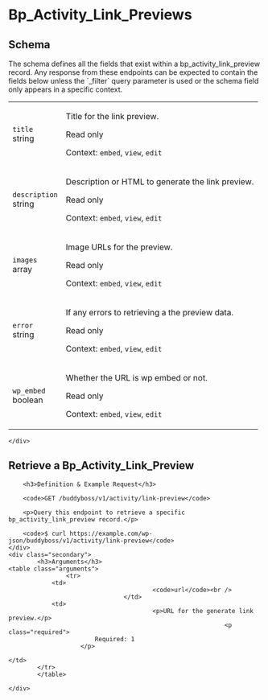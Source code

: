 ---
---

# Bp_Activity_Link_Previews

<section class="route">
	<div class="primary">
		<h2>Schema</h2>
<p>The schema defines all the fields that exist within a bp_activity_link_preview record. Any response from these endpoints can be expected to contain the fields below unless the `_filter` query parameter is used or the schema field only appears in a specific context.</p>
<table class="attributes">
			<tr id="schema-title">
			<td>
				<code>title</code><br />
				<span class="type">
					string				</span>
			</td>
			<td>
				<p>Title for the link preview.</p>
									<p class="read-only">Read only</p>
								<p class="context">Context: <code>embed</code>, <code>view</code>, <code>edit</code></p>
							</td>
		</tr>
			<tr id="schema-description">
			<td>
				<code>description</code><br />
				<span class="type">
					string				</span>
			</td>
			<td>
				<p>Description or HTML to generate the link preview.</p>
									<p class="read-only">Read only</p>
								<p class="context">Context: <code>embed</code>, <code>view</code>, <code>edit</code></p>
							</td>
		</tr>
			<tr id="schema-images">
			<td>
				<code>images</code><br />
				<span class="type">
					array				</span>
			</td>
			<td>
				<p>Image URLs for the preview.</p>
									<p class="read-only">Read only</p>
								<p class="context">Context: <code>embed</code>, <code>view</code>, <code>edit</code></p>
							</td>
		</tr>
			<tr id="schema-error">
			<td>
				<code>error</code><br />
				<span class="type">
					string				</span>
			</td>
			<td>
				<p>If any errors to retrieving a the preview data.</p>
									<p class="read-only">Read only</p>
								<p class="context">Context: <code>embed</code>, <code>view</code>, <code>edit</code></p>
							</td>
		</tr>
			<tr id="schema-wp_embed">
			<td>
				<code>wp_embed</code><br />
				<span class="type">
					boolean				</span>
			</td>
			<td>
				<p>Whether the URL is wp embed or not.</p>
									<p class="read-only">Read only</p>
								<p class="context">Context: <code>embed</code>, <code>view</code>, <code>edit</code></p>
							</td>
		</tr>
	</table>

	</div>
</section>

<div><section class="route">
	<div class="primary">
		<h2>Retrieve a Bp_Activity_Link_Preview</h2>

		<h3>Definition & Example Request</h3>

		<code>GET /buddyboss/v1/activity/link-preview</code>

		<p>Query this endpoint to retrieve a specific bp_activity_link_preview record.</p>

		<code>$ curl https://example.com/wp-json/buddyboss/v1/activity/link-preview</code>
	</div>
	<div class="secondary">
			<h3>Arguments</h3>
	<table class="arguments">
					<tr>
				<td>
											<code>url</code><br />
									</td>
				<td>
											<p>URL for the generate link preview.</p>
																<p class="required">
							Required: 1
						</p>
																			</td>
			</tr>
			</table>

	</div>
</section>
</div>
